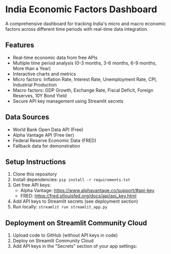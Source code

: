 # India Economic Factors Dashboard

A comprehensive dashboard for tracking India's micro and macro economic factors across different time periods with real-time data integration.

## Features

- Real-time economic data from free APIs
- Multiple time period analysis (0-3 months, 3-6 months, 6-9 months, More than a Year)
- Interactive charts and metrics
- Micro factors: Inflation Rate, Interest Rate, Unemployment Rate, CPI, Industrial Production
- Macro factors: GDP Growth, Exchange Rate, Fiscal Deficit, Foreign Reserves, 10Y Bond Yield
- Secure API key management using Streamlit secrets

## Data Sources

- World Bank Open Data API (Free)
- Alpha Vantage API (Free tier)
- Federal Reserve Economic Data (FRED)
- Fallback data for demonstration

## Setup Instructions

1. Clone this repository
2. Install dependencies: `pip install -r requirements.txt`
3. Get free API keys:
   - Alpha Vantage: https://www.alphavantage.co/support/#api-key
   - FRED: https://fred.stlouisfed.org/docs/api/api_key.html
4. Add API keys to Streamlit secrets (see deployment section)
5. Run locally: `streamlit run streamlit_app.py`

## Deployment on Streamlit Community Cloud

1. Upload code to GitHub (without API keys in code)
2. Deploy on Streamlit Community Cloud
3. Add API keys in the "Secrets" section of your app settings:
